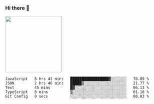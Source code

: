 ### Hi there 👋

<!--
**hwolf0610/hwolf0610** is a ✨ _special_ ✨ repository because its `README.md` (this file) appears on your GitHub profile.

Here are some ideas to get you started:

- 🔭 I’m currently working on ...
- 🌱 I’m currently learning ...
- 👯 I’m looking to collaborate on ...
- 🤔 I’m looking for help with ...
- 💬 Ask me about ...
- 📫 How to reach me: ...
- 😄 Pronouns: ...
- ⚡ Fun fact: ...
-->

<img height="180em" src="https://github-readme-stats.vercel.app/api?username=hwolf0610&show_icons=true&hide_border=true&&count_private=true&include_all_commits=true" />


<!--START_SECTION:waka-->

```text
JavaScript   8 hrs 43 mins   █████████████████▓░░░░░░░   70.89 %
JSON         2 hrs 40 mins   █████▒░░░░░░░░░░░░░░░░░░░   21.77 %
Text         45 mins         █▓░░░░░░░░░░░░░░░░░░░░░░░   06.13 %
TypeScript   8 mins          ▒░░░░░░░░░░░░░░░░░░░░░░░░   01.18 %
Git Config   0 secs          ░░░░░░░░░░░░░░░░░░░░░░░░░   00.03 %
```

<!--END_SECTION:waka-->
